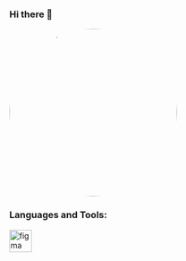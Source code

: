 ### Hi there 👋

<img alt="Peymanhc" style="width:300px;height:300px;border-radius:50%;margin:auto" src="https://avatars.githubusercontent.com/u/47552585?v=4">

<h3 align="left">Languages and Tools:</h3>
<p align="left"> 
 <img src="https://www.vectorlogo.zone/logos/figma/figma-icon.svg" alt="figma" width="40" height="40"/>
</p>

<!--
**peymanhc/peymanhc** is a ✨ _special_ ✨ repository because its `README.md` (this file) appears on your GitHub profile.

Here are some ideas to get you started:

- 🔭 I’m currently working on ...
- 🌱 I’m currently learning ...
- 👯 I’m looking to collaborate on ...
- 🤔 I’m looking for help with ...
- 💬 Ask me about ...
- 📫 How to reach me: ...
- 😄 Pronouns: ...
- ⚡ Fun fact: ...
  -->
